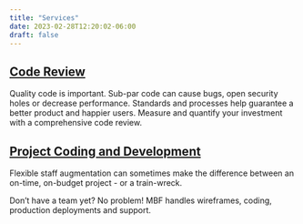 ```yaml
---
title: "Services"
date: 2023-02-28T12:20:02-06:00
draft: false
---
```


## [Code Review](/)

Quality code is important. Sub-par code can cause bugs, open security holes or decrease performance. Standards and processes help guarantee a better product and happier users. Measure and quantify your investment with a comprehensive code review.

## [Project Coding and Development](/)

Flexible staff augmentation can sometimes make the difference between an on-time, on-budget project - or a train-wreck.

Don’t have a team yet? No problem! MBF handles wireframes, coding, production deployments and support.

